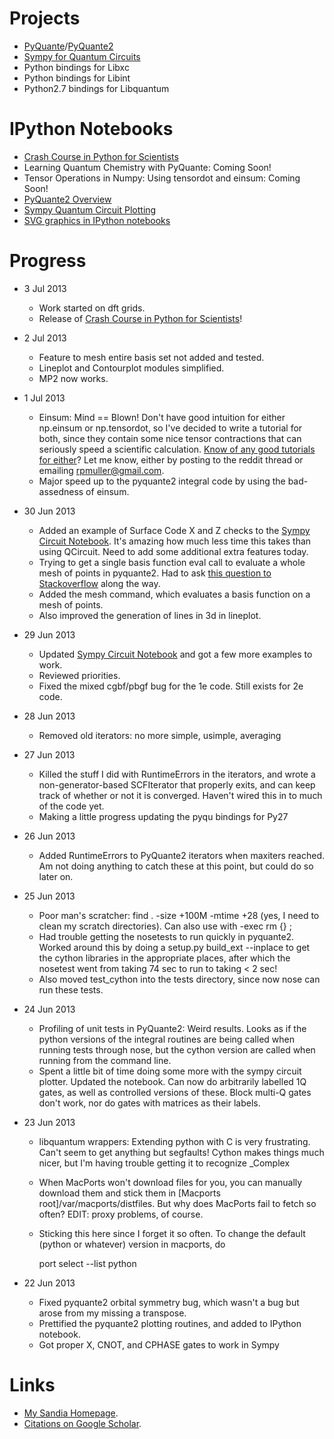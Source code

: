 Projects
========
* [PyQuante](http://pyquante.sf.net)/[PyQuante2](https://github.com/rpmuller/pyquante2)
* [Sympy for Quantum Circuits](https://github.com/rpmuller/sympy/tree/sympy_qcircuit/sympy/physics/quantum)
* Python bindings for Libxc
* Python bindings for Libint
* Python2.7 bindings for Libquantum

IPython Notebooks
=================
* [Crash Course in Python for Scientists](http://nbviewer.ipython.org/5920182)
* Learning Quantum Chemistry with PyQuante: Coming Soon!
* Tensor Operations in Numpy: Using tensordot and einsum: Coming Soon!
* [PyQuante2 Overview](http://nbviewer.ipython.org/5745404)
* [Sympy Quantum Circuit Plotting](http://nbviewer.ipython.org/5843312)
* [SVG graphics in IPython notebooks](http://nbviewer.ipython.org/5666810)

Progress
========
* 3 Jul 2013
  - Work started on dft grids.
  - Release of  [Crash Course in Python for Scientists](http://nbviewer.ipython.org/5920182)!
* 2 Jul 2013
  - Feature to mesh entire basis set not added and tested.
  - Lineplot and Contourplot modules simplified.
  - MP2 now works.
* 1 Jul 2013
  - Einsum: Mind == Blown! Don't have good intuition for either np.einsum or np.tensordot, so I've decided
    to write a tutorial for both, since they contain some nice tensor contractions that can seriously
    speed a scientific calculation. 
    [Know of any good tutorials for either](http://www.reddit.com/r/Python/comments/1hf4i6/good_documentation_for_tensordot_and_einsum/)? 
    Let me know, either by posting to the reddit thread or emailing rpmuller@gmail.com.
  - Major speed up to the pyquante2 integral code by using the bad-assedness of einsum.
* 30 Jun 2013
  - Added an example of Surface Code X and Z checks to the 
    [Sympy Circuit Notebook](http://nbviewer.ipython.org/5843312). It's amazing how much less time
    this takes than using QCircuit. Need to add some additional extra features today.
  - Trying to get a single basis function eval call to evaluate a whole mesh of points in pyquante2.
    Had to ask [this question to Stackoverflow](http://stackoverflow.com/questions/17391052/compute-square-distances-from-numpy-array)
    along the way.
  - Added the mesh command, which evaluates a basis function on a mesh of points.
  - Also improved the generation of lines in 3d in lineplot.
* 29 Jun 2013
  - Updated [Sympy Circuit Notebook](http://nbviewer.ipython.org/5843312) and got a few more examples to work.
  - Reviewed priorities.
  - Fixed the mixed cgbf/pbgf bug for the 1e code. Still exists for 2e code.
* 28 Jun 2013
  - Removed old iterators: no more simple, usimple, averaging
* 27 Jun 2013
  - Killed the stuff I did with RuntimeErrors in the iterators, and wrote a non-generator-based
    SCFIterator that properly exits, and can keep track of whether or not it is converged. Haven't
    wired this in to much of the code yet.   
  - Making a little progress updating the pyqu bindings for Py27
* 26 Jun 2013
  - Added RuntimeErrors to PyQuante2 iterators when maxiters reached. Am not doing anything to catch
    these at this point, but could do so later on.
* 25 Jun 2013
  - Poor man's scratcher: find . -size +100M -mtime +28 (yes, I need to clean my scratch directories).
    Can also use with -exec rm {} \;
  - Had trouble getting the nosetests to run quickly in pyquante2. Worked around this by doing a 
    setup.py build_ext --inplace to get the cython libraries in the appropriate places, after which
    the nosetest went from taking 74 sec to run to taking < 2 sec!
  - Also moved test_cython into the tests directory, since now nose can run these tests.

* 24 Jun 2013
  - Profiling of unit tests in PyQuante2: Weird results. Looks as if the python versions of the integral routines
    are being called when running tests through nose, but the cython version are called when running from the
    command line.
  - Spent a little bit of time doing some more with the sympy circuit plotter. Updated the notebook. 
    Can now do arbitrarily labelled 1Q gates, as well as controlled versions of these. Block multi-Q
    gates don't work, nor do gates with matrices as their labels.
* 23 Jun 2013
  - libquantum wrappers: Extending python with C is very frustrating. Can't seem to get anything but segfaults! 
    Cython makes things much nicer, but I'm having trouble getting it to recognize _Complex
  - When MacPorts won't download files for you, you can manually download them and stick them in 
    [Macports root]/var/macports/distfiles. But why does MacPorts fail to fetch so often? 
    EDIT: proxy problems, of course.
  - Sticking this here since I forget it so often. To change the default (python or whatever) version in macports, do

    port select --list python

* 22 Jun 2013
  - Fixed pyquante2 orbital symmetry bug, which wasn't a bug but arose from my missing a transpose.
  - Prettified the pyquante2 plotting routines, and added to IPython notebook.
  - Got proper X, CNOT, and CPHASE gates to work in Sympy

Links
=====
* [My Sandia Homepage](http://www.cs.sandia.gov/~rmuller).
* [Citations on Google Scholar](http://scholar.google.com/citations?user=ihGf4wgAAAAJ&hl=en).

